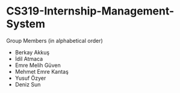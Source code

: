 # CS319-Internship-Management-System

Group Members (in alphabetical order)
* Berkay Akkuş
* İdil Atmaca
* Emre Melih Güven
* Mehmet Emre Kantaş
* Yusuf Özyer
* Deniz Sun

